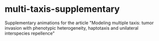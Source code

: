 # multi-taxis-supplementary
Supplementary animations for the article "Modeling multiple taxis: tumor invasion with phenotypic heterogeneity, haptotaxis and unilateral interspecies repellence"

